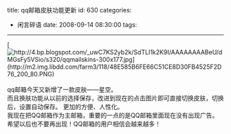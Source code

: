 title: qq邮箱皮肤功能更新
id: 630
categories:
  - 闲言碎语
date: 2008-09-14 08:30:00
tags:
---

[](http://4.bp.blogspot.com/_uwC7KS2yb2k/SdTLI1k2K9I/AAAAAAAABeU/dMGsFy5VSio/s1600-h/qqmailskins-300x177.jpg)[![http://4.bp.blogspot.com/_uwC7KS2yb2k/SdTLI1k2K9I/AAAAAAAABeU/dMGsFy5VSio/s320/qqmailskins-300x177.jpg](http://m2.img.libdd.com/farm3/118/48E585B6FE66C51CE8D30FB4525F2D76_200_80.PNG)</img>](http://4.bp.blogspot.com/_uwC7KS2yb2k/SdTLI1k2K9I/AAAAAAAABeU/dMGsFy5VSio/s320/qqmailskins-300x177.jpg)
</br>
</br>qq邮箱今天又新增了一款皮肤——星空。
</br>而且换肤功能从以前的选择保存，改进到现在的点击图片即可直接切换皮肤，切换后，设置自动保存。 更加的方便、人性化。
</br>我现在把QQ邮箱作为主邮箱，重要的一点的是QQ邮箱里面现在没有出现广告。希望以后也不要再出现！QQ邮箱的用户相信会越来越多！